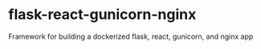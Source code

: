 # flask-react-gunicorn-nginx
Framework for building a dockerized flask, react, gunicorn, and nginx app 
